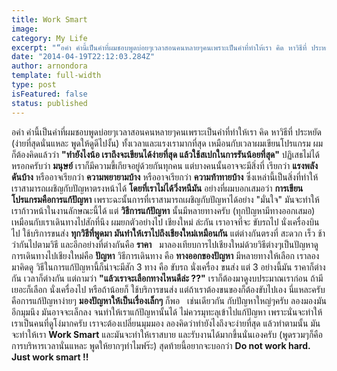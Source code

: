 ```yaml
---
title: Work Smart
image:
category: My Life
excerpt: "“อคำ คำนี้เป็นคำที่ผมชอบพูดบ่อยๆเวลาสอนคนหลายๆคนเพราะเป็นคำที่ทำให้เรา คิด หาวิธีที่ ประหยัด (ง่ายที่สุดนั่นแหละ พูดให้ดูดีไปงั้น)"
date: "2014-04-19T22:12:03.284Z"
author: arnondora
template: full-width
type: post
isFeatured: false
status: published
---
```


อคำ คำนี้เป็นคำที่ผมชอบพูดบ่อยๆเวลาสอนคนหลายๆคนเพราะเป็นคำที่ทำให้เรา คิด หาวิธีที่ ประหยัด (ง่ายที่สุดนั่นแหละ พูดให้ดูดีไปงั้น) ทั้งเวลาและแรงเรามากที่สุด เหมือนกับเวลาผมเขียนโปรแกรม ผมก็ต้องคิดแล้วว่า **"ทำยังไงน้อ เราถึงจะเขียนได้ง่ายที่สุด แล้วใช้สเปกในการรันน้อยที่สุด"** ปฏิเสธไม่ได้หรอกครับว่า **มนุษย์** เราก็มีความขี้เกียจอยู่ด้วยกันทุกคน แต่บางคนนั้นอาจจะมีสิ่งที่ เรียกว่า **แรงพลังดันบ้าง** หรืออาจเรียกว่า **ความพยายามบ้าง** หรืออาจเรียกว่า **ความท้าทายบ้าง** ซึ่งเหล่านี้เป็นสิ่งที่ทำให้เราสามารถเผชิญกับปัญหาตรงหน้าได้ **โดยที่เราไม่ได้วิ่งหนีมัน** อย่างที่ผมบอกเสมอว่า **การเขียนโปรแกรมคือการแก้ปัญหา** เพราะฉะนั้นการที่เราสามารถเผชิญกับปัญหาได้อย่าง "มั่นใจ​" มันจะทำให้เราก้าวหน้าในงานลักษณะนี้ได้ แต่ **วิธีการแก้ปัญหา** นั้นมีหลายทางครับ (ทุกปัญหามีทางออกเสมอ) เหมือนกับเราเดินทางไปสักที่นึง ผมยกตัวอย่างไป เชียงใหม่ ล่ะกัน เราอาจที่จะ ขับรถไป นั่งเครื่องบินไป ใช้บริการขนส่ง **ทุกวิธีที่พูดมา มันทำให้เราไปถึงเชียงใหม่เหมือนกัน** แต่ต่างกันตรงที่ สะดวก เร็ว ช้า ว่ากันไปตามวิธี และอีกอย่างที่ต่างกันคือ **ราคา**   มาลองเทียบการไปเชียงใหม่ด้วยวิธีต่างๆเป็นปัญหาดู การเดินทางไปเชียงใหม่คือ **ปัญหา** วิธีการเดินทาง คือ **ทางออกของปัญหา** มีหลายทางให้เลือก เราลองมาคิดดู วิธีในการแก้ปัญหานี้ก็น่าจะมีสัก 3 ทาง คือ ขับรถ นั่งเครื่อง ขนส่ง แต่ 3 อย่างนี้มัน ราคาก็ต่างกัน เวลาก็ต่างกัน แต่ถามว่า **"แล้วเราจะเลือกทางไหนดีล่ะ ??"** เราก็ต้องมาดูงบประมาณเราก่อน ถ้ามีเยอะก็เลือก นั่งเครื่องไป หรือถ้าน้อยก็ ใช้บริการขนส่ง แต่ถ้าเราต้องขนของก็ต้องขับไปเอง นี่แหละครับคือการแก้ปัญหาง่ายๆ **มองปัญหาให้เป็นเรื่องเล็กๆ** ก็พอ   เช่นเดียวกัน กับปัญหาใหญ่ๆครับ ลองมองมันอีกมุมนึง มันอาจจะเล็กลง จนทำให้เราแก้ปัญหานั้นได้ ไม่ควรมุทะลุเข้าไปแก้ปัญหา เพราะนั่นจะทำให้เราเป็นคนที่ดูโง่มากครับ เราจะต้องเปลี่ยนมุมมอง ลองคิดว่าทำยังไงถึงจะง่ายที่สุด แล้วทำตามนั้น มันจะทำให้เรา **Work Smart** และมันจะทำให้เราสบาย และรับงานได้มากขึ้นนั่นเองครับ (พูดรวมๆก็คือ การบริหารเวลานั่นแหละ พูดให้ยากๆทำไมฟร๊ะ) สุดท้ายนี้อยากจะบอกว่า **Do not work hard. Just work smart !!**
